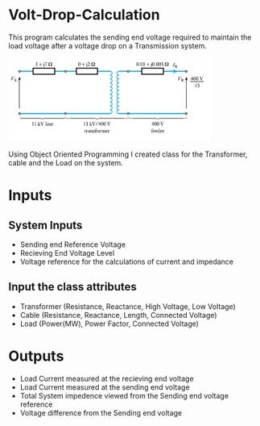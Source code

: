 # Volt-Drop-Calculation
This program calculates the sending end voltage required to maintain the load voltage after a voltage drop on a Transmission system.

![](/images/PowerSys.PNG)

Using Object Oriented Programming I created class for the Transformer, cable and the Load on the system. 

 # Inputs
 ## System Inputs
 *  Sending end Reference Voltage
 *  Recieving End Voltage Level
 *  Voltage reference for the calculations of current and impedance

  ## Input the class attributes
 * Transformer (Resistance, Reactance, High Voltage, Low Voltage)
 * Cable (Resistance, Reactance, Length, Connected Voltage)
 * Load (Power(MW), Power Factor, Connected Voltage)
 
 #  Outputs
 * Load Current measured at the recieving end voltage
 * Load Current measured at the sending end voltage
 * Total System impedence viewed from the Sending end voltage reference
 * Voltage difference from the Sending end voltage
